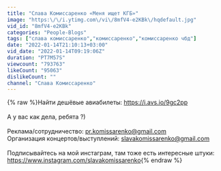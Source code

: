 ```yaml
---
title: "Слава Комиссаренко «Меня ищет КГБ»"
image: "https:\/\/i.ytimg.com\/vi\/8mfV4-e2KBk\/hqdefault.jpg"
vid_id: "8mfV4-e2KBk"
categories: "People-Blogs"
tags: ["слава комиссаренко","комиссаренко","комиссаренко чбд"]
date: "2022-01-14T21:10:13+03:00"
vid_date: "2022-01-14T09:19:06Z"
duration: "PT7M57S"
viewcount: "793763"
likeCount: "95063"
dislikeCount: ""
channel: "Слава Комиссаренко"
---
```

{% raw %}Найти дешёвые авиабилеты: <a rel="nofollow" target="blank" href="https://i.avs.io/9gc2pp">https://i.avs.io/9gc2pp</a><br /><br />А у вас как дела, ребята ?) <br /><br />Реклама/сотрудничество: pr.komissarenko@gmail.com<br />Организация концертов/выступлений: slavakomissarenko@gmail.com <br /><br />Подписывайтесь на мой инстаграм, там тоже есть интересные штуки: <a rel="nofollow" target="blank" href="https://www.instagram.com/slavakomissarenko">https://www.instagram.com/slavakomissarenko</a>{% endraw %}
